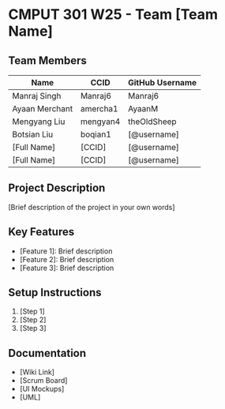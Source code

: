 # CMPUT 301 W25 - Team [Team Name]

## Team Members

| Name        | CCID   | GitHub Username |
| ----------- | ------ | --------------- |
| Manraj Singh | Manraj6 | Manraj6     |
| Ayaan Merchant | amercha1 | AyaanM    |
| Mengyang Liu | mengyan4 | theOldSheep     |
| Botsian Liu | boqian1 | [@username]     |
| [Full Name] | [CCID] | [@username]     |
| [Full Name] | [CCID] | [@username]     |

## Project Description

[Brief description of the project in your own words]

## Key Features

- [Feature 1]: Brief description
- [Feature 2]: Brief description
- [Feature 3]: Brief description

## Setup Instructions

1. [Step 1]
2. [Step 2]
3. [Step 3]

## Documentation

- [Wiki Link]
- [Scrum Board]
- [UI Mockups]
- [UML]
